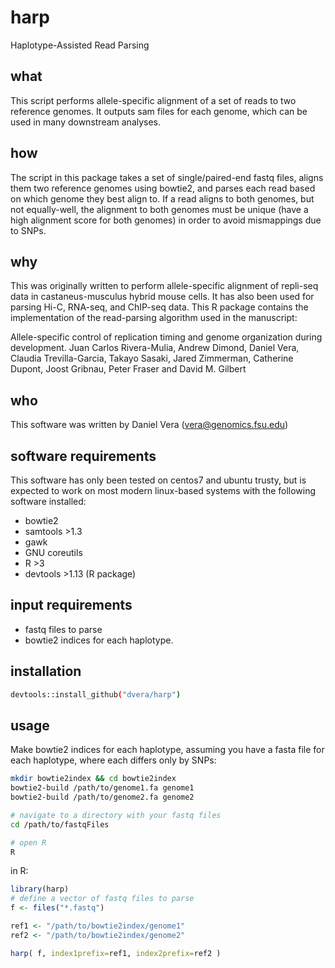 # harp
Haplotype-Assisted Read Parsing

## what

This script performs allele-specific alignment of a set of reads to two reference genomes. It outputs sam files for each genome, which can be used in many downstream analyses.

## how
The script in this package takes a set of single/paired-end fastq files, aligns them two reference genomes using bowtie2, and parses each read based on which genome they best align to. If a read aligns to both genomes, but not equally-well, the alignment to both genomes must be unique (have a high alignment score for both genomes) in order to avoid mismappings due to SNPs.

## why
This was originally written to perform allele-specific alignment of repli-seq data in castaneus-musculus hybrid mouse cells. It has also been used for parsing Hi-C, RNA-seq, and ChIP-seq data. This R package contains the implementation of the read-parsing algorithm used in the manuscript:

Allele-specific control of replication timing and genome organization during development. Juan Carlos Rivera-Mulia, Andrew Dimond, Daniel Vera, Claudia Trevilla-Garcia, Takayo Sasaki, Jared Zimmerman, Catherine Dupont, Joost Gribnau, Peter Fraser and David M. Gilbert


## who
This software was written by Daniel Vera (vera@genomics.fsu.edu)

## software requirements
This software has only been tested on centos7 and ubuntu trusty, but is expected to work on most modern linux-based systems with the following software installed:
- bowtie2
- samtools >1.3
- gawk
- GNU coreutils
- R >3
- devtools >1.13 (R package)

## input requirements
- fastq files to parse
- bowtie2 indices for each haplotype.

## installation
```bash
devtools::install_github("dvera/harp")
```

## usage

Make bowtie2 indices for each haplotype, assuming you have a fasta file for each haplotype, where each differs only by SNPs:
```bash
mkdir bowtie2index && cd bowtie2index
bowtie2-build /path/to/genome1.fa genome1
bowtie2-build /path/to/genome2.fa genome2

# navigate to a directory with your fastq files
cd /path/to/fastqFiles

# open R
R
```
in R:

```R
library(harp)
# define a vector of fastq files to parse
f <- files("*.fastq")

ref1 <- "/path/to/bowtie2index/genome1"
ref2 <- "/path/to/bowtie2index/genome2"

harp( f, index1prefix=ref1, index2prefix=ref2 )

```
